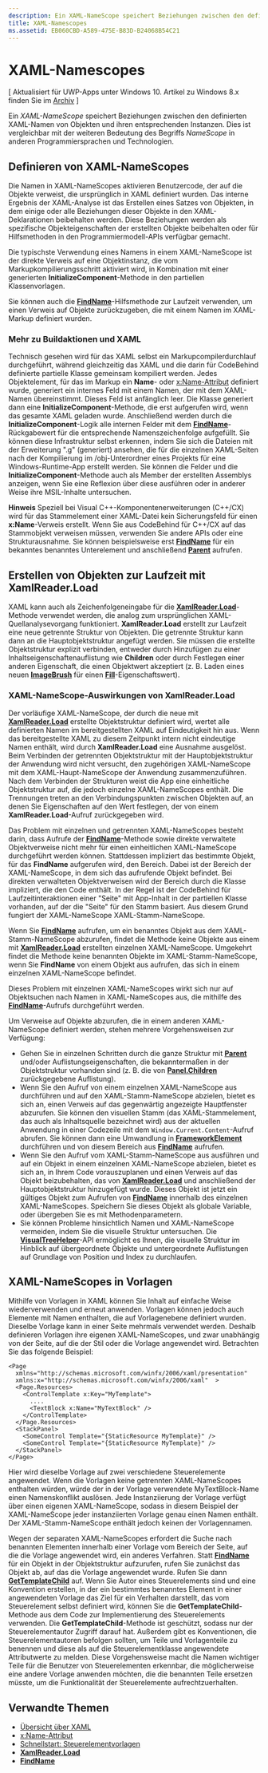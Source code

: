 ```yaml
---
description: Ein XAML-NameScope speichert Beziehungen zwischen den definierten XAML-Namen von Objekten und ihren entsprechenden Instanzen. Dies ist vergleichbar mit der weiteren Bedeutung des Begriffs NameScope in anderen Programmiersprachen und Technologien.
title: XAML-Namescopes
ms.assetid: EB060CBD-A589-475E-B83D-B24068B54C21
---
```


# XAML-Namescopes

\[ Aktualisiert für UWP-Apps unter Windows 10. Artikel zu Windows 8.x finden Sie im [Archiv](http://go.microsoft.com/fwlink/p/?linkid=619132) \]

Ein *XAML-NameScope* speichert Beziehungen zwischen den definierten XAML-Namen von Objekten und ihren entsprechenden Instanzen. Dies ist vergleichbar mit der weiteren Bedeutung des Begriffs *NameScope* in anderen Programmiersprachen und Technologien.

## Definieren von XAML-NameScopes

Die Namen in XAML-NameScopes aktivieren Benutzercode, der auf die Objekte verweist, die ursprünglich in XAML definiert wurden. Das interne Ergebnis der XAML-Analyse ist das Erstellen eines Satzes von Objekten, in dem einige oder alle Beziehungen dieser Objekte in den XAML-Deklarationen beibehalten werden. Diese Beziehungen werden als spezifische Objekteigenschaften der erstellten Objekte beibehalten oder für Hilfsmethoden in den Programmiermodell-APIs verfügbar gemacht.

Die typischste Verwendung eines Namens in einem XAML-NameScope ist der direkte Verweis auf eine Objektinstanz, die vom Markupkompilierungsschritt aktiviert wird, in Kombination mit einer generierten **InitializeComponent**-Methode in den partiellen Klassenvorlagen.

Sie können auch die [**FindName**](https://msdn.microsoft.com/library/windows/apps/br208715)-Hilfsmethode zur Laufzeit verwenden, um einen Verweis auf Objekte zurückzugeben, die mit einem Namen im XAML-Markup definiert wurden.

### Mehr zu Buildaktionen und XAML

Technisch gesehen wird für das XAML selbst ein Markupcompilerdurchlauf durchgeführt, während gleichzeitig das XAML und die darin für CodeBehind definierte partielle Klasse gemeinsam kompiliert werden. Jedes Objektelement, für das im Markup ein **Name**- oder [x:Name-Attribut](x-name-attribute.md) definiert wurde, generiert ein internes Feld mit einem Namen, der mit dem XAML-Namen übereinstimmt. Dieses Feld ist anfänglich leer. Die Klasse generiert dann eine **InitializeComponent**-Methode, die erst aufgerufen wird, wenn das gesamte XAML geladen wurde. Anschließend werden durch die **InitializeComponent**-Logik alle internen Felder mit dem [**FindName**](https://msdn.microsoft.com/library/windows/apps/br208715)-Rückgabewert für die entsprechende Namenszeichenfolge aufgefüllt. Sie können diese Infrastruktur selbst erkennen, indem Sie sich die Dateien mit der Erweiterung ".g" (generiert) ansehen, die für die einzelnen XAML-Seiten nach der Kompilierung im /obj-Unterordner eines Projekts für eine Windows-Runtime-App erstellt werden. Sie können die Felder und die **InitializeComponent**-Methode auch als Member der erstellten Assemblys anzeigen, wenn Sie eine Reflexion über diese ausführen oder in anderer Weise ihre MSIL-Inhalte untersuchen.

**Hinweis**  Speziell bei Visual C++-Komponentenerweiterungen (C++/CX) wird für das Stammelement einer XAML-Datei kein Sicherungsfeld für einen **x:Name**-Verweis erstellt. Wenn Sie aus CodeBehind für C++/CX auf das Stammobjekt verweisen müssen, verwenden Sie andere APIs oder eine Strukturausnahme. Sie können beispielsweise erst [**FindName**](https://msdn.microsoft.com/library/windows/apps/br208715) für ein bekanntes benanntes Unterelement und anschließend [**Parent**](https://msdn.microsoft.com/library/windows/apps/br208739) aufrufen.

## Erstellen von Objekten zur Laufzeit mit XamlReader.Load

XAML kann auch als Zeichenfolgeneingabe für die [**XamlReader.Load**](https://msdn.microsoft.com/library/windows/apps/br228048)-Methode verwendet werden, die analog zum ursprünglichen XAML-Quellanalysevorgang funktioniert. **XamlReader.Load** erstellt zur Laufzeit eine neue getrennte Struktur von Objekten. Die getrennte Struktur kann dann an die Hauptobjektstruktur angefügt werden. Sie müssen die erstellte Objektstruktur explizit verbinden, entweder durch Hinzufügen zu einer Inhaltseigenschaftenauflistung wie **Children** oder durch Festlegen einer anderen Eigenschaft, die einen Objektwert akzeptiert (z. B. Laden eines neuen [**ImageBrush**](https://msdn.microsoft.com/library/windows/apps/br210101) für einen [**Fill**](https://msdn.microsoft.com/library/windows/apps/br243378)-Eigenschaftswert).

### XAML-NameScope-Auswirkungen von XamlReader.Load

Der vorläufige XAML-NameScope, der durch die neue mit [**XamlReader.Load**](https://msdn.microsoft.com/library/windows/apps/br228048) erstellte Objektstruktur definiert wird, wertet alle definierten Namen im bereitgestellten XAML auf Eindeutigkeit hin aus. Wenn das bereitgestellte XAML zu diesem Zeitpunkt intern nicht eindeutige Namen enthält, wird durch **XamlReader.Load** eine Ausnahme ausgelöst. Beim Verbinden der getrennten Objektstruktur mit der Hauptobjektstruktur der Anwendung wird nicht versucht, den zugehörigen XAML-NameScope mit dem XAML-Haupt-NameScope der Anwendung zusammenzuführen. Nach dem Verbinden der Strukturen weist die App eine einheitliche Objektstruktur auf, die jedoch einzelne XAML-NameScopes enthält. Die Trennungen treten an den Verbindungspunkten zwischen Objekten auf, an denen Sie Eigenschaften auf den Wert festlegen, der von einem **XamlReader.Load**-Aufruf zurückgegeben wird.

Das Problem mit einzelnen und getrennten XAML-NameScopes besteht darin, dass Aufrufe der [**FindName**](https://msdn.microsoft.com/library/windows/apps/br208715)-Methode sowie direkte verwaltete Objektverweise nicht mehr für einen einheitlichen XAML-NameScope durchgeführt werden können. Stattdessen impliziert das bestimmte Objekt, für das **FindName** aufgerufen wird, den Bereich. Dabei ist der Bereich der XAML-NameScope, in dem sich das aufrufende Objekt befindet. Bei direkten verwalteten Objektverweisen wird der Bereich durch die Klasse impliziert, die den Code enthält. In der Regel ist der CodeBehind für Laufzeitinteraktionen einer "Seite" mit App-Inhalt in der partiellen Klasse vorhanden, auf der die "Seite" für den Stamm basiert. Aus diesem Grund fungiert der XAML-NameScope XAML-Stamm-NameScope.

Wenn Sie [**FindName**](https://msdn.microsoft.com/library/windows/apps/br208715) aufrufen, um ein benanntes Objekt aus dem XAML-Stamm-NameScope abzurufen, findet die Methode keine Objekte aus einem mit [**XamlReader.Load**](https://msdn.microsoft.com/library/windows/apps/br228048) erstellten einzelnen XAML-NameScope. Umgekehrt findet die Methode keine benannten Objekte im XAML-Stamm-NameScope, wenn Sie **FindName** von einem Objekt aus aufrufen, das sich in einem einzelnen XAML-NameScope befindet.

Dieses Problem mit einzelnen XAML-NameScopes wirkt sich nur auf Objektsuchen nach Namen in XAML-NameScopes aus, die mithilfe des [**FindName**](https://msdn.microsoft.com/library/windows/apps/br208715)-Aufrufs durchgeführt werden.

Um Verweise auf Objekte abzurufen, die in einem anderen XAML-NameScope definiert werden, stehen mehrere Vorgehensweisen zur Verfügung:

-   Gehen Sie in einzelnen Schritten durch die ganze Struktur mit [**Parent**](https://msdn.microsoft.com/library/windows/apps/br208739) und/oder Auflistungseigenschaften, die bekanntermaßen in der Objektstruktur vorhanden sind (z. B. die von [**Panel.Children**](https://msdn.microsoft.com/library/windows/apps/br227514) zurückgegebene Auflistung).
-   Wenn Sie den Aufruf von einem einzelnen XAML-NameScope aus durchführen und auf den XAML-Stamm-NameScope abzielen, bietet es sich an, einen Verweis auf das gegenwärtig angezeigte Hauptfenster abzurufen. Sie können den visuellen Stamm (das XAML-Stammelement, das auch als Inhaltsquelle bezeichnet wird) aus der aktuellen Anwendung in einer Codezeile mit dem `Window.Current.Content`-Aufruf abrufen. Sie können dann eine Umwandlung in [**FrameworkElement**](https://msdn.microsoft.com/library/windows/apps/br208706) durchführen und von diesem Bereich aus [**FindName**](https://msdn.microsoft.com/library/windows/apps/br208715) aufrufen.
-   Wenn Sie den Aufruf vom XAML-Stamm-NameScope aus ausführen und auf ein Objekt in einem einzelnen XAML-NameScope abzielen, bietet es sich an, in Ihrem Code vorauszuplanen und einen Verweis auf das Objekt beizubehalten, das von [**XamlReader.Load**](https://msdn.microsoft.com/library/windows/apps/br228048) und anschließend der Hauptobjektstruktur hinzugefügt wurde. Dieses Objekt ist jetzt ein gültiges Objekt zum Aufrufen von [**FindName**](https://msdn.microsoft.com/library/windows/apps/br208715) innerhalb des einzelnen XAML-NameScopes. Speichern Sie dieses Objekt als globale Variable, oder übergeben Sie es mit Methodenparametern.
-   Sie können Probleme hinsichtlich Namen und XAML-NameScope vermeiden, indem Sie die visuelle Struktur untersuchen. Die [**VisualTreeHelper**](https://msdn.microsoft.com/library/windows/apps/br243038)-API ermöglicht es Ihnen, die visuelle Struktur im Hinblick auf übergeordnete Objekte und untergeordnete Auflistungen auf Grundlage von Position und Index zu durchlaufen.

## XAML-NameScopes in Vorlagen

Mithilfe von Vorlagen in XAML können Sie Inhalt auf einfache Weise wiederverwenden und erneut anwenden. Vorlagen können jedoch auch Elemente mit Namen enthalten, die auf Vorlagenebene definiert wurden. Dieselbe Vorlage kann in einer Seite mehrmals verwendet werden. Deshalb definieren Vorlagen ihre eigenen XAML-NameScopes, und zwar unabhängig von der Seite, auf die der Stil oder die Vorlage angewendet wird. Betrachten Sie das folgende Beispiel:

```xaml
<Page
  xmlns="http://schemas.microsoft.com/winfx/2006/xaml/presentation" 
  xmlns:x="http://schemas.microsoft.com/winfx/2006/xaml"  >
  <Page.Resources>
    <ControlTemplate x:Key="MyTemplate">
      ....
      <TextBlock x:Name="MyTextBlock" />
    </ControlTemplate>
  </Page.Resources>
  <StackPanel>
    <SomeControl Template="{StaticResource MyTemplate}" />
    <SomeControl Template="{StaticResource MyTemplate}" />
  </StackPanel>
</Page>
```

Hier wird dieselbe Vorlage auf zwei verschiedene Steuerelemente angewendet. Wenn die Vorlagen keine getrennten XAML-NameScopes enthalten würden, würde der in der Vorlage verwendete MyTextBlock-Name einen Namenskonflikt auslösen. Jede Instanziierung der Vorlage verfügt über einen eigenen XAML-NameScope, sodass in diesem Beispiel der XAML-NameScope jeder instanziierten Vorlage genau einen Namen enthält. Der XAML-Stamm-NameScope enthält jedoch keinen der Vorlagennamen.

Wegen der separaten XAML-NameScopes erfordert die Suche nach benannten Elementen innerhalb einer Vorlage vom Bereich der Seite, auf die die Vorlage angewendet wird, ein anderes Verfahren. Statt [**FindName**](https://msdn.microsoft.com/library/windows/apps/br208715) für ein Objekt in der Objektstruktur aufzurufen, rufen Sie zunächst das Objekt ab, auf das die Vorlage angewendet wurde. Rufen Sie dann [**GetTemplateChild**](https://msdn.microsoft.com/library/windows/apps/br209416) auf. Wenn Sie Autor eines Steuerelements sind und eine Konvention erstellen, in der ein bestimmtes benanntes Element in einer angewendeten Vorlage das Ziel für ein Verhalten darstellt, das vom Steuerelement selbst definiert wird, können Sie die **GetTemplateChild**-Methode aus dem Code zur Implementierung des Steuerelements verwenden. Die **GetTemplateChild**-Methode ist geschützt, sodass nur der Steuerelementautor Zugriff darauf hat. Außerdem gibt es Konventionen, die Steuerelementautoren befolgen sollten, um Teile und Vorlagenteile zu benennen und diese als auf die Steuerelementklasse angewendete Attributwerte zu melden. Diese Vorgehensweise macht die Namen wichtiger Teile für die Benutzer von Steuerelementen erkennbar, die möglicherweise eine andere Vorlage anwenden möchten, die die benannten Teile ersetzen müsste, um die Funktionalität der Steuerelemente aufrechtzuerhalten.

## Verwandte Themen

* [Übersicht über XAML](xaml-overview.md)
* [x:Name-Attribut](x-name-attribute.md)
* [Schnellstart: Steuerelementvorlagen](https://msdn.microsoft.com/library/windows/apps/xaml/hh465374)
* [**XamlReader.Load**](https://msdn.microsoft.com/library/windows/apps/br228048)
* [**FindName**](https://msdn.microsoft.com/library/windows/apps/br208715)
 



<!--HONumber=Mar16_HO1-->


